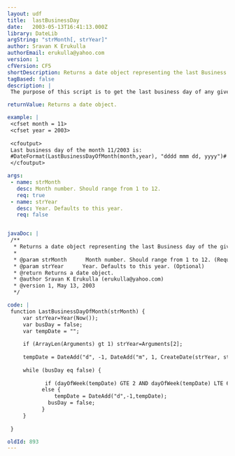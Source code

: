 ```yaml
---
layout: udf
title:  lastBusinessDay
date:   2003-05-13T16:41:13.000Z
library: DateLib
argString: "strMonth[, strYear]"
author: Sravan K Erukulla
authorEmail: erukulla@yahoo.com
version: 1
cfVersion: CF5
shortDescription: Returns a date object representing the last Business day of the given month
tagBased: false
description: |
 The purpose of this script is to get the last business day of any given month and year. Year is optional.

returnValue: Returns a date object.

example: |
 <cfset month = 11>
 <cfset year = 2003>
 
 <cfoutput>
 Last business day of the month 11/2003 is: 
 #DateFormat(LastBusinessDayOfMonth(month,year), "dddd mmm dd, yyyy")#
 </cfoutput>

args:
 - name: strMonth
   desc: Month number. Should range from 1 to 12.
   req: true
 - name: strYear
   desc: Year. Defaults to this year.
   req: false


javaDoc: |
 /**
  * Returns a date object representing the last Business day of the given month
  * 
  * @param strMonth      Month number. Should range from 1 to 12. (Required)
  * @param strYear      Year. Defaults to this year. (Optional)
  * @return Returns a date object. 
  * @author Sravan K Erukulla (erukulla@yahoo.com) 
  * @version 1, May 13, 2003 
  */

code: |
 function LastBusinessDayOfMonth(strMonth) {
     var strYear=Year(Now());
     var busDay = false;
     var tempDate = "";
 
     if (ArrayLen(Arguments) gt 1) strYear=Arguments[2];
 
     tempDate = DateAdd("d", -1, DateAdd("m", 1, CreateDate(strYear, strMonth, 1)));
     
     while (busDay eq false) {
           
            if (dayOfWeek(tempDate) GTE 2 AND dayOfWeek(tempDate) LTE 6) return tempDate;
           else {
               tempDate = DateAdd("d",-1,tempDate);
             busDay = false;
           }
     }
     
 }

oldId: 893
---
```



